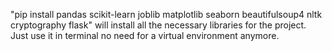 "pip install pandas scikit-learn joblib matplotlib seaborn beautifulsoup4 nltk cryptography flask" will install all the necessary libraries for the project. Just use it in terminal no need for a virtual environment anymore. 
